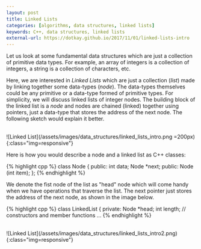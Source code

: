 ```yaml
---
layout: post
title: Linked Lists
categories: [algorithms, data structures, linked lists]
keywords: C++, data structures, linked lists
external-url: https://dotkay.github.io/2017/11/01/linked-lists-intro
---
```


Let us look at some fundamental data structures which are just a collection of primitive data types. For example, an array of integers is a collection of integers, a string is a collection of characters, etc. 

Here, we are interested in _Linked Lists_ which are just a collection (_list_) made by linking together some data-types (_node_). The data-types themselves could be any primitive or a data-type formed of primitive types. For simplicity, we will discuss linked lists of integer nodes. The building block of the linked list is a _node_ and nodes are chained (linked) together using pointers, just a data-type that stores the address of the next node. The following sketch would explain it better.

<br>
![Linked List](/assets/images/data_structures/linked_lists_intro.png =200px){:class="img=responsive"}

Here is how you would describe a node and a linked list as C++ classes:

{% highlight cpp %}
class Node {
  public:
    int data;
    Node *next;
  public: 
    Node (int item);
};
{% endhighlight %}

We denote the fist node of the list as "head" node which will come handy when we have operations that traverse the list. The next pointer just stores the address of the next node, as shown in the image below.

{% highlight cpp %}
class LinkedList {
  private:
    Node *head;
    int length;
  // constructors and member functions
  ...
{% endhighlight %}

<br>
![Linked List](/assets/images/data_structures/linked_lists_intro2.png){:class="img=responsive"}
